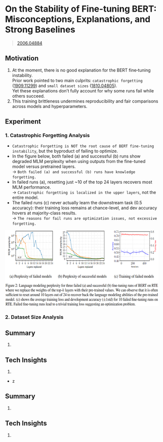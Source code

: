 # On the Stability of Fine-tuning BERT: Misconceptions, Explanations, and Strong Baselines
> [2006.04884](https://arxiv.org/abs/2006.04884)<br>

## Motivation 
1. At the moment, there is no good explanation for the BERT fine‑tuning instability.<br>
  Prior work pointed to two main culprits: `catastrophic forgetting` ([1909.11299](https://github.com/YCChu1995/Paper-Summary/blob/main/1909___Mixout-Effective%20Regularization%20to%20Finetune%20Large-scale%20Pretrained%20Language%20Models.md)) and `small dataset sizes` ([1810.04805](https://github.com/YCChu1995/Paper-Summary/blob/main/1810_BERT%20-%20Pre-training%20of%20Deep%20Bidirectional%20Transformers%20for%20Language%20Understanding.md)).<br>
  Yet these explanations don’t fully account for why some runs fail while others succeed.
2. This training brittleness undermines reproducibility and fair comparisons across models and hyperparameters.

## Experiment
### 1. Catastrophic Forgetting Analysis 
- `Catastrophic Forgetting is NOT the root cause of BERT fine‑tuning instability`, but the byproduct of failing to optimize. 
- In the figure below, both failed (a) and successful (b) runs show degraded MLM perplexity when using outputs from the fine-tuned model versus pretrained layers.<br>
  &rarr; `Both failed (a) and successful (b) runs have knowledge forgetting.`
- In failed runs (a), resetting just ~10 of the top 24 layers recovers most MLM performance.<br>
  &rarr; `Catastrophic forgetting is localized in the upper layers`, not the entire model.
- The failed runs (c) never actually learn the downstream task (0.5 accuracy): their training loss remains at chance-level, and dev accuracy hovers at majority-class results.<br>
  &rarr; `The reasons for fail runs are optimization issues, not excessive forgetting.`
<div align=center><img src="/figures/2006.04884.1.png" style="height: 250px; width: auto;"/></div>

### 2. Dataset Size Analysis

## Summary 
1. 

## Tech Insights 
1. 

- z

## Summary 
1. 

## Tech Insights 
1. 
